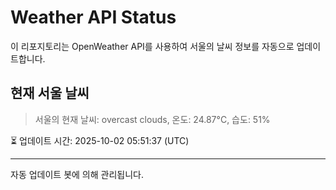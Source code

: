 
# Weather API Status

이 리포지토리는 OpenWeather API를 사용하여 서울의 날씨 정보를 자동으로 업데이트합니다.

## 현재 서울 날씨
> 서울의 현재 날씨: overcast clouds, 온도: 24.87°C, 습도: 51%

⏳ 업데이트 시간: 2025-10-02 05:51:37 (UTC)

---
자동 업데이트 봇에 의해 관리됩니다.
